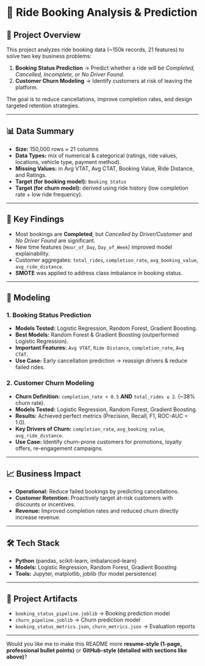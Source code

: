 
# 🚖 Ride Booking Analysis & Prediction

## 📌 Project Overview

This project analyzes ride booking data (\~150k records, 21 features) to solve two key business problems:

1. **Booking Status Prediction** → Predict whether a ride will be *Completed, Cancelled, Incomplete, or No Driver Found*.
2. **Customer Churn Modeling** → Identify customers at risk of leaving the platform.

The goal is to reduce cancellations, improve completion rates, and design targeted retention strategies.

---

## 📊 Data Summary

* **Size:** 150,000 rows × 21 columns
* **Data Types:** mix of numerical & categorical (ratings, ride values, locations, vehicle type, payment method).
* **Missing Values:** in Avg VTAT, Avg CTAT, Booking Value, Ride Distance, and Ratings.
* **Target (for booking model):** `Booking Status`
* **Target (for churn model):** derived using ride history (low completion rate + low ride frequency).

---

## 🔎 Key Findings

* Most bookings are **Completed**, but *Cancelled by Driver/Customer* and *No Driver Found* are significant.
* New time features (`Hour_of_Day`, `Day_of_Week`) improved model explainability.
* Customer aggregates: `total_rides`, `completion_rate`, `avg_booking_value`, `avg_ride_distance`.
* **SMOTE** was applied to address class imbalance in booking status.

---

## 🤖 Modeling

### 1. Booking Status Prediction

* **Models Tested:** Logistic Regression, Random Forest, Gradient Boosting.
* **Best Models:** Random Forest & Gradient Boosting (outperformed Logistic Regression).
* **Important Features:** `Avg VTAT`, `Ride Distance`, `completion_rate`, `Avg CTAT`.
* **Use Case:** Early cancellation prediction → reassign drivers & reduce failed rides.

### 2. Customer Churn Modeling

* **Churn Definition:** `completion_rate < 0.5` **AND** `total_rides ≤ 2`. (\~38% churn rate).
* **Models Tested:** Logistic Regression, Random Forest, Gradient Boosting.
* **Results:** Achieved perfect metrics (Precision, Recall, F1, ROC-AUC = 1.0).
* **Key Drivers of Churn:** `completion_rate`, `avg_booking_value`, `avg_ride_distance`.
* **Use Case:** Identify churn-prone customers for promotions, loyalty offers, re-engagement campaigns.

---

## 📈 Business Impact

* **Operational:** Reduce failed bookings by predicting cancellations.
* **Customer Retention:** Proactively target at-risk customers with discounts or incentives.
* **Revenue:** Improved completion rates and reduced churn directly increase revenue.

---

## 🛠️ Tech Stack

* **Python** (pandas, scikit-learn, imbalanced-learn)
* **Models:** Logistic Regression, Random Forest, Gradient Boosting
* **Tools:** Jupyter, matplotlib, joblib (for model persistence)

---



## 📂 Project Artifacts

* `booking_status_pipeline.joblib` → Booking prediction model
* `churn_pipeline.joblib` → Churn prediction model
* `booking_status_metrics.json`, `churn_metrics.json` → Evaluation reports

---


Would you like me to make this README more **resume-style (1-page, professional bullet points)** or **GitHub-style (detailed with sections like above)**?
